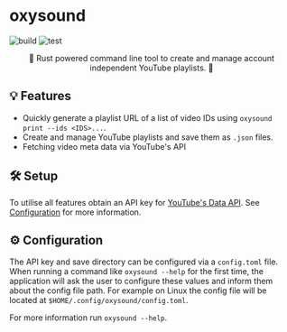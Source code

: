 # oxysound

![build](https://github.com/inkognitobo/oxysound/actions/workflows/rust_build.yml/badge.svg)
![test](https://github.com/inkognitobo/oxysound/actions/workflows/rust_test.yml/badge.svg)

<p align="center">
🎵 Rust powered command line tool to create and manage account independent YouTube playlists. 🎵
</p>

## 💡 Features

- Quickly generate a playlist URL of a list of video IDs using `oxysound print --ids <IDS>...`.
- Create and manage YouTube playlists and save them as `.json` files.
- Fetching video meta data via YouTube's API

## 🛠️ Setup

To utilise all features obtain an API key for [YouTube's Data API](https://console.cloud.google.com/apis/library/youtube.googleapis.com).
See [Configuration](README.md#⚙️-configuration) for more information.

## ⚙️ Configuration

The API key and save directory can be configured via a `config.toml` file. 
When running a command like `oxysound --help` for the first time, the application will ask the user to configure these values and inform them about the config file path.
For example on Linux the config file will be located at `$HOME/.config/oxysound/config.toml`.

For more information run `oxysound --help`.
